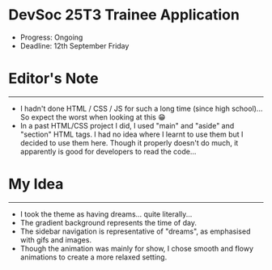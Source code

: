 # DevSoc 25T3 Trainee Application

- Progress: Ongoing
- Deadline: 12th September Friday

# Editor's Note
---
- I hadn't done HTML / CSS / JS for such a long time (since high school)... So expect the worst when looking at this 😁
- In a past HTML/CSS project I did, I used "main" and "aside" and "section" HTML tags. I had no idea where I learnt to use them but I decided to use them here. Though it properly doesn't do much, it apparently is good for developers to read the code...

# My Idea
---
- I took the theme as having dreams... quite literally... 
- The gradient background represents the time of day. 
- The sidebar navigation is representative of "dreams", as emphasised with gifs and images. 
- Though the animation was mainly for show, I chose smooth and flowy animations to create a more relaxed setting.